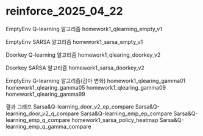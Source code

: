 # reinforce_2025_04_22

EmptyEnv Q-learning 알고리즘
homework1_qlearning_empty_v1

EmptyEnv SARSA 알고리즘
homework1_sarsa_empty_v1

Doorkey Q-learning 알고리즘 
homework1_qlearing_doorkey_v2

Doorkey SARSA 알고리즘 
homework1_sarsa_doorkey_v2

EmptyEnv Q-learning 알고리즘(감마 변화)
homework1_qlearing_gamma01
homework1_qlearing_gamma05
homework1_qlearing_gamma09
homework1_qlearing_gamma99



결과 그래프
Sarsa&Q-learning_door_v2_ep_compare
Sarsa&Q-learning_door_v2_q_compare
Sarsa&Q-learning_emp_ep_compare
Sarsa&Q-learning_emp_q_compare
homework1_sarsa_policy_heatmap
Sarsa&Q-learning_emp_q_gamma_compare
